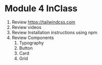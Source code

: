 # Module 4 InClass

1. Review https://tailwindcss.com
1. Review videos
1. Review Installation instructions using npm
1. Review Components
    1. Typography
    1. Button
    1. Card
    1. Grid